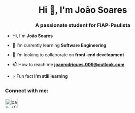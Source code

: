 <h1 align="center">Hi 👋, I'm João Soares</h1>
<h3 align="center">A passionate student for FIAP-Paulista</h3>

- Hi, I'm **João Soares**

- 🌱 I’m currently learning **Software Engineering**

- 👯 I’m looking to collaborate on **front-end development**

- 📫 How to reach me **joaorodrigues.009@outlook.com**

- ⚡ Fun fact **I'm still learning**

<h3 align="left">Connect with me:</h3>
<p align="left">
<a href="https://www.instagram.com/joao_.s0ares/" target="blank"><img align="center" src="https://raw.githubusercontent.com/rahuldkjain/github-profile-readme-generator/master/src/images/icons/Social/instagram.svg" alt="joao_.s0ares" height="30" width="40" /></a>
</p>
